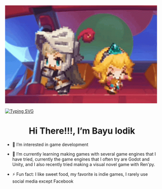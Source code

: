 ![alt text](https://github.com/Bayulodik/Bayulodik/blob/main/guardian-tales.gif) 

  <a href="https://git.io/typing-svg"><img src="https://readme-typing-svg.demolab.com?font=Fira+Code&duration=2000&pause=1000&color=FF4545&background=FFFFFF00&center=false&vCenter=true&random=false&width=435&lines=A+game+developer;flexible+and+dynamic+principle;Casual+Gamer;Otaku;Classical+Music+Enjoyer" alt="Typing SVG" /></a>

<h1 align="center"> Hi There!!!, I’m Bayu <span color="blue">lodik</span></h1>

- 👀 I’m interested in game development

- 🌱 I’m currently learning making games
  with several game engines that I have tried,
  currently the game engines that I often try
  are Godot and Unity, and I also recently tried
  making a visual novel game with Ren'py.
  
- ⚡ Fun fact: I like sweet food,
  my favorite is indie games,
  I rarely use social media except Facebook

<!---
Bayulodik/Bayulodik is a ✨ special ✨ repository because its `README.md` (this file) appears on your GitHub profile.
You can click the Preview link to take a look at your changes.
--->
